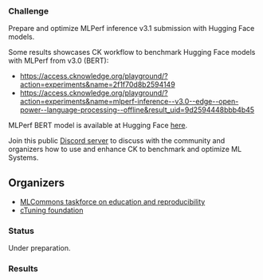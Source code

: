 ### Challenge

Prepare and optimize MLPerf inference v3.1 submission with Hugging Face models.

Some results showcases CK workflow to benchmark Hugging Face models with MLPerf from v3.0 (BERT):
* https://access.cknowledge.org/playground/?action=experiments&name=2f1f70d8b2594149
* https://access.cknowledge.org/playground/?action=experiments&name=mlperf-inference--v3.0--edge--open-power--language-processing--offline&result_uid=9d2594448bbb4b45

MLPerf BERT model is available at Hugging Face [here](https://huggingface.co/ctuning/mlperf-inference-bert-onnx-fp32-squad-v1.1).

Join this public [Discord server](https://discord.gg/JjWNWXKxwT) to discuss with the community and organizers
how to use and enhance CK to benchmark and optimize ML Systems.

## Organizers

* [MLCommons taskforce on education and reproducibility](https://cKnowledge.org/mlcommons-taskforce)
* [cTuning foundation](https://cTuning.org)

### Status

Under preparation.

### Results

